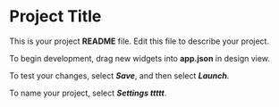 Project Title
=============

This is your project **README** file. Edit this file to describe your project.

To begin development, drag new widgets into **app.json** in design view.

To test your changes, select ***Save***, and then select ***Launch***.

To name your project, select ***Settings ttttt***.